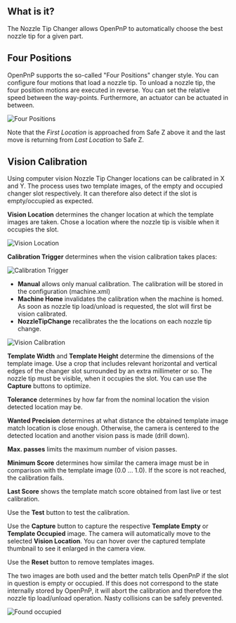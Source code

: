 ## What is it?

The Nozzle Tip Changer allows OpenPnP to automatically choose the best nozzle tip for a given part. 

## Four Positions

OpenPnP supports the so-called "Four Positions" changer style. You can configure four motions that load a nozzle tip. To unload a nozzle tip, the four position motions are executed in reverse. You can set the relative speed between the way-points. Furthermore, an actuator can be actuated in between.

![Four Positions](https://user-images.githubusercontent.com/9963310/118364459-c59d2a00-b598-11eb-95bc-a8f77163e620.png)

Note that the _First Location_ is approached from Safe Z above it and the last move is returning from _Last Location_ to Safe Z. 

## Vision Calibration

Using computer vision Nozzle Tip Changer locations can be calibrated in X and Y. The process uses two template images, of the empty and occupied changer slot respectively. It can therefore also detect if the slot is empty/occupied as expected.

**Vision Location** determines the changer location at which the template images are taken. Chose a location where the nozzle tip is visible when it occupies the slot. 
 
![Vision Location](https://user-images.githubusercontent.com/9963310/113585531-a2dc3500-962c-11eb-8395-f8fe1db1b30b.png)

**Calibration Trigger** determines when the vision calibration takes places:

![Calibration Trigger](https://user-images.githubusercontent.com/9963310/113585861-11b98e00-962d-11eb-9d97-9356a55fbd4f.png)

* **Manual** allows only manual calibration. The calibration will be stored in the configuration (machine.xml)
* **Machine Home** invalidates the calibration when the machine is homed. As soon as nozzle tip load/unload is requested, the slot will first be vision calibrated. 
* **NozzleTipChange** recalibrates the the locations on each nozzle tip change. 

![Vision Calibration](https://user-images.githubusercontent.com/9963310/113588193-1b90c080-9630-11eb-9564-2a81e315c90a.png)

**Template Width** and **Template Height** determine the dimensions of the template image. Use a crop that includes relevant horizontal and vertical edges of the changer slot surrounded by an extra millimeter or so. The nozzle tip must be visible, when it occupies the slot. You can use the **Capture** buttons to optimize.  

**Tolerance** determines by how far from the nominal location the vision detected location may be. 

**Wanted Precision** determines at what distance the obtained template image match location is close enough. Otherwise, the camera is centered to the detected location and another vision pass is made (drill down).

**Max. passes** limits the maximum number of vision passes. 

**Minimum Score** determines how similar the camera image must be in comparison with the template image (0.0 ... 1.0). If the score is not reached, the calibration fails. 

**Last Score** shows the template match score obtained from last live or test calibration. 

Use the **Test** button to test the calibration. 

Use the **Capture** button to capture the respective **Template Empty** or **Template Occupied** image. The camera will automatically move to the selected **Vision Location**. You can hover over the captured template thumbnail to see it enlarged in the camera view. 

Use the **Reset** button to remove templates images. 

The two images are both used and the better match tells OpenPnP if the slot in question is empty or occupied. If this does not correspond to the state internally stored by OpenPnP, it will abort the calibration and therefore the nozzle tip load/unload operation. Nasty collisions can be safely prevented. 

![Found occupied](https://user-images.githubusercontent.com/9963310/113589665-f00ed580-9631-11eb-9522-272dbf86ee64.png)